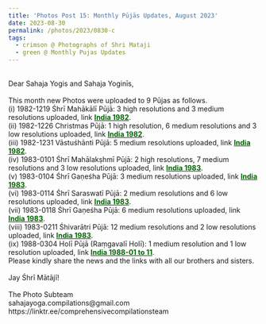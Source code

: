 ```yaml
---
title: 'Photos Post 15: Monthly Pūjās Updates, August 2023'
date: 2023-08-30
permalink: /photos/2023/0830-c
tags:
  - crimson @ Photographs of Shri Mataji
  - green @ Monthly Pujas Updates
---
```


<p>
<br>
Dear Sahaja Yogis and Sahaja Yoginīs,<br>
<br>
This month new Photos were uploaded to 9 Pūjas as follows.<br>
(i) 1982-1219 Śhrī Mahākālī Pūjā: 3 high resolutions and 3 medium resolutions uploaded, link <a href="https://eternalmoments.smugmug.com/Countries/India/1982"> <font color="DarkGreen"><b>India 1982</b></font></a>.<br>
(ii) 1982-1226 Christmas Pūjā: 1 high resolution, 6 medium resolutions and 3 low resolutions uploaded, link <a href="https://eternalmoments.smugmug.com/Countries/India/1982"> <font color="DarkGreen"><b>India 1982</b></font></a>.<br>
(iii) 1982-1231 Vāstuśhānti Pūjā: 5 medium resolutions uploaded, link <a href="https://eternalmoments.smugmug.com/Countries/India/1982"> <font color="DarkGreen"><b>India 1982</b></font></a>.<br>
(iv) 1983-0101 Śhrī Mahālakṣhmī Pūjā: 2 high resolutions, 7 medium resolutions and 3 low resolutions uploaded, link <a href="https://eternalmoments.smugmug.com/Countries/India/1983"> <font color="DarkGreen"><b>India 1983</b></font></a>.<br>
(v) 1983-0104 Śhrī Gaṇeśha Pūjā: 3 medium resolutions uploaded, link <a href="https://eternalmoments.smugmug.com/Countries/India/1983"> <font color="DarkGreen"><b>India 1983</b></font></a>.<br>
(vi) 1983-0114 Śhrī Saraswatī Pūjā: 2 medium resolutions and 6 low resolutions uploaded, link <a href="https://eternalmoments.smugmug.com/Countries/India/1983"> <font color="DarkGreen"><b>India 1983</b></font></a>.<br>
(vii) 1983-0118 Śhrī Gaṇeśha Pūjā: 6 medium resolutions uploaded, link <a href="https://eternalmoments.smugmug.com/Countries/India/1983"> <font color="DarkGreen"><b>India 1983</b></font></a>.<br>
(viii) 1983-0211 Śhivarātri Pūjā: 12 medium resolutions and 2 low resolutions uploaded, link <a href="https://eternalmoments.smugmug.com/Countries/India/1983"> <font color="DarkGreen"><b>India 1983</b></font></a>.<br>
(ix) 1988-0304 Holī Pūjā (Raṃgavalī Holī): 1 medium resolution and 1 low resolution uploaded, link <a href="https://eternalmoments.smugmug.com/Countries/India/1988-01-to-11"> <font color="DarkGreen"><b>India 1988-01 to 11</b></font></a>.<br>
Please kindly share the news and the links with all our brothers and sisters.<br>
<br>
Jay Śhrī Mātājī!<br>
<br>
The Photo Subteam<br>
sahajayoga.compilations@gmail.com<br>
https://linktr.ee/comprehensivecompilationsteam<br>
</p>